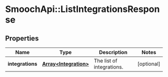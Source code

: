 # SmoochApi::ListIntegrationsResponse

## Properties
Name | Type | Description | Notes
------------ | ------------- | ------------- | -------------
**integrations** | [**Array&lt;Integration&gt;**](Integration.md) | The list of integrations. | [optional] 


